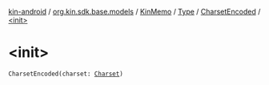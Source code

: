 [kin-android](../../../../index.md) / [org.kin.sdk.base.models](../../../index.md) / [KinMemo](../../index.md) / [Type](../index.md) / [CharsetEncoded](index.md) / [&lt;init&gt;](./-init-.md)

# &lt;init&gt;

`CharsetEncoded(charset: `[`Charset`](https://docs.oracle.com/javase/6/docs/api/java/nio/charset/Charset.html)`)`